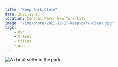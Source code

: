 ```yaml
---
title: "Keep Park Clean"
date: 2021-12-17
location: Central Park, New York City
image: "/img/photo/2021-12-17-keep-park-clean.jpg"
tags:
    - nyc
    - travel
    - cities
    - usa
---
```


![A donut seller in the park](/img/photo/2021-12-17-keep-park-clean.jpg)
